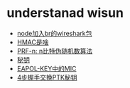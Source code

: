 understanad wisun
=================

+ [node加入br的wireshark包](./wireshark/20231128/README.md)
+ [HMAC是啥](./hmac/README.md)
+ [PRF-n: n比特伪随机数算法](./ieee80211i_prf/README.md)
+ [秘钥](./key/README.md)
+ [EAPOL-KEY中的MIC](./wireshark/eapol_key_mic.md)
+ [4步握手交换PTK秘钥](./wireshark/4way_handshake.md)
